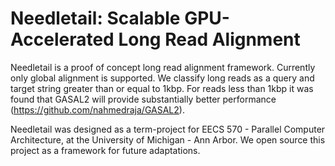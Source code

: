 # Needletail: Scalable GPU-Accelerated Long Read Alignment
Needletail is a proof of concept long read alignment framework. Currently only global alignment is supported. We classify long reads as a query and target string greater than or equal to 1kbp. For reads less than 1kbp it was found that GASAL2 will provide substantially better performance (https://github.com/nahmedraja/GASAL2).

Needletail was designed as a term-project for EECS 570 - Parallel Computer Architecture, at the University of Michigan - Ann Arbor. We open source this project as a framework for future adaptations.
